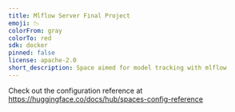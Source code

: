 ```yaml
---
title: Mlflow Server Final Project
emoji: 📉
colorFrom: gray
colorTo: red
sdk: docker
pinned: false
license: apache-2.0
short_description: Space aimed for model tracking with mlflow
---
```


Check out the configuration reference at https://huggingface.co/docs/hub/spaces-config-reference
